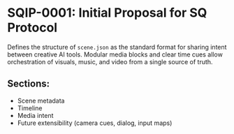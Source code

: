 
# SQIP-0001: Initial Proposal for SQ Protocol

Defines the structure of `scene.json` as the standard format for sharing intent between creative AI tools. Modular media blocks and clear time cues allow orchestration of visuals, music, and video from a single source of truth.

## Sections:
- Scene metadata
- Timeline
- Media intent
- Future extensibility (camera cues, dialog, input maps)
